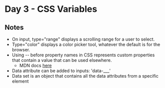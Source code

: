 # Day 3 - CSS Variables

## Notes

- On input, type="range" displays a scrolling range for a user to select.
- Type="color" displays a color picker tool, whatever the default is for the browser.
- Using -- before property names in CSS represents custom properties that contain a value that can be used elsewhere.
  - MDN docs [here](https://developer.mozilla.org/en-US/docs/Web/CSS/--*)
- Data attribute can be added to inputs: 'data-___'
- Data set is an object that contains all the data attributes from a specific element
